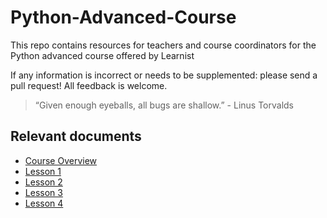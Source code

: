 # Python-Advanced-Course

This repo contains resources for teachers and course coordinators for the Python advanced course offered by Learnist

If any information is incorrect or needs to be supplemented: please send a pull request! All feedback is welcome.

> “Given enough eyeballs, all bugs are shallow.” - Linus Torvalds


## Relevant documents
- [Course Overview](https://docs.google.com/document/d/17BUOSkCutkHVj4ugbfCgLML4TpWN0IXk_wpjOKcIkBs)
- [Lesson 1](https://docs.google.com/document/d/1N_b08xeeEE8ekZYN3PvjgIHFgJtfQKmmJUCRXZQnb68)
- [Lesson 2](https://docs.google.com/document/d/1m-771oGf8g-dVElhfd_SAfbbh3EWhMjvtwM9al1hy9M)
- [Lesson 3](https://docs.google.com/document/d/1PYJgWThhA4pgHKpn14HNjVWmoBBKAdd_QMSpRjyGARI)
- [Lesson 4](https://docs.google.com/document/d/1WUBRh5QYZo5IJ2rrWO35_sfPR0cnR009L3JtZgbd6bE)
